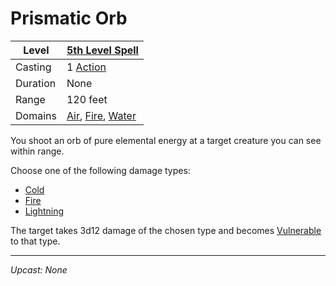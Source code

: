# Prismatic Orb

| Level    | [5th Level Spell](5th%20Level%20Spells.md)                                                                                   |
| -------- | ---------------------------------------------------------------------------------------------------------------------------- |
| Casting  | 1 [Action](../../../../Game%20Procedures/Action.md)                                                                          |
| Duration | None                                                                                                                         |
| Range    | 120 feet                                                                                                                     |
| Domains  | [Air](../../Spell%20Domains/Air.md), [Fire](../../Spell%20Domains/Fire.md), [Water](../../Spell%20Domains/Water.md) |

You shoot an orb of pure elemental energy at a target creature you can see within range.

Choose one of the following damage types:

- [Cold](../../../../Damage%20Types/Cold.md)
- [Fire](../../Spell%20Domains/Fire.md)
- [Lightning](../../../../Damage%20Types/Lightning.md)

The target takes 3d12 damage of the chosen type and becomes [Vulnerable](../../../../Conditions/Vulnerable.md) to that type.

---
*Upcast: None*
